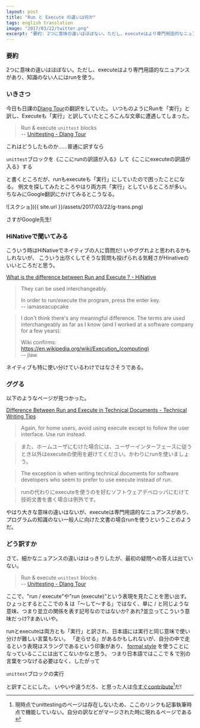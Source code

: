 ```yaml
---
layout: post
title: "Run と Execute の違いは何か"
tags: english translation
image: "2017/03/22/twitter.png"
excerpt: "要約: 2つに意味の違いはほぼない。ただし、executeはより専門用語的なニュアンスがあり、知識のない人にはrunを使う。 いきさつ: 今日も日課のDlang Tourの翻訳をしていた。 いつものようにRunを「実行」と訳し、Executeも「実行」と訳していたところ……"
---
```


### 要約

2つに意味の違いはほぼない。ただし、executeはより専門用語的なニュアンスがあり、知識のない人にはrunを使う。

### いきさつ

今日も日課の[Dlang Tour](http://tour.dlang.org/)の翻訳をしていた。
いつものようにRunを「実行」と訳し、Executeも「実行」と訳していたところこんな文章に遭遇してしまった。

 > Run & execute `unittest` blocks  
 > -- [Unittesting - Dlang Tour](http://tour.dlang.org/tour/en/gems/unittesting)

これはどうしたものか……普通に訳すなら

`unittest`ブロックを《ここにrunの訳語が入る》して《ここにexecuteの訳語が入る》する

と書くところだが、runもexecuteも「実行」にしていたので困ったことになる。
例文を探してみたところやはり両方共「実行」としているところが多い。
ちなみにGoogle翻訳にかけてみるとこうなる。

![スクショ]({{ site.url }}/assets/2017/03/22/g-trans.png)

さすがGoogle先生!

### HiNativeで聞いてみる

こういう時はHiNativeでネイティブの人に質問だ!
いやググれよと思われるかもしれないが、
こういう出尽くしてそうな質問も投げられる気軽さがHinativeのいいところだと思う。

[What is the difference between Run and Execute ? - HiNative](https://hinative.com/en-US/questions/2101570)

 > They can be used interchangeably. 
 > 
 > In order to run/execute the program, press the enter key.   
 >  -- iamaseacupcake

 > I don't think there's any meaningful difference. The terms are used interchangeably as far as I know (and I worked at a software company for a few years). 
 > 
 > Wiki confirms:  
 > https://en.wikipedia.org/wiki/Execution_(computing)  
 >  -- jlaw

ネイティブも特に使い分けているわけではなさそうである。

### ググる

以下のようなページが見つかった。

[Difference Between Run and Execute in Technical Documents - Technical Writing Tips](http://www.ihearttechnicalwriting.com/run-execute-technical-documents/)

 > Again, for home users, avoid using execute except to follow the user interface. Use run instead.

 > また、ホームユーザにむけた場合には、ユーザーインターフェースに従うとき以外はexecuteの使用を避けてください。かわりにrunを使いましょう。

 > The exception is when writing technical documents for software developers who seem to prefer to use execute instead of run.

 > runの代わりにexecuteを使うのを好むソフトウェアデベロッパにむけて技術文書を書く場合は例外です。

やはり大きな意味の違いはないが、executeは専門用語的なニュアンスがあり、プログラムの知識のない一般人に向けた文書の場合runを使うということのようだ。

### どう訳すか

さて、細かなニュアンスの違いははっきりしたが、最初の疑問への答えは出ていない。

 > Run & execute `unittest` blocks  
 > -- [Unittesting - Dlang Tour](http://tour.dlang.org/tour/en/gems/unittesting)

ここで、"run / execute"や"run (execute)"という表現を見たことを思い出す。
ひょっとするとここでの & は「〜して〜する」ではなく、単に / と同じような意味、つまり並立の関係を表す記号なのではないか?
あれ?並立ってこういう意味だっけ?まあいいや。

runとexecuteは両方とも「実行」と訳され、日本語には実行と同じ意味で使い分けが難しい言葉もない。
「走らせる」があるかもしれないが、自分の中で走るという表現はスラングであるという印象があり、
[formal style](https://github.com/stonemaster/dlang-tour/blob/master/CONTRIBUTING.md)
を使うことになっているここには出てこないかなと思う。
つまり日本語ではここで & で別の言葉をつなげる必要はなく、したがって

`unittest`ブロックの実行

と訳すことにした。
いやいや違うだろ、と思った人は[今すぐcontribute](https://github.com/dlang-tour/japanese/edit/master/gems/unittesting.md)[^1]だ!

[^1]: 現時点でunittestingのページは存在しないため、ここのリンクも記事執筆時点で機能していない。自分の訳などがマージされた時に現れるページである
